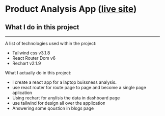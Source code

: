 # Product Analysis App ([live site](https://product-analysis-osama.netlify.app/))
## What I do in this project
***
A list of technologies used within the project:
* Tailwind css v3.1.8
* React Router Dom v6
* Rechart v2.1.9

What I actually do in this project:
* I create a react app for a laptop buissness analysis.
* use react router for route page to page and become a single page aplication
* Using rechart for anylisis the data in dashboard page
* use tailwind for design all over the application
* Answering some qoustion in blogs page